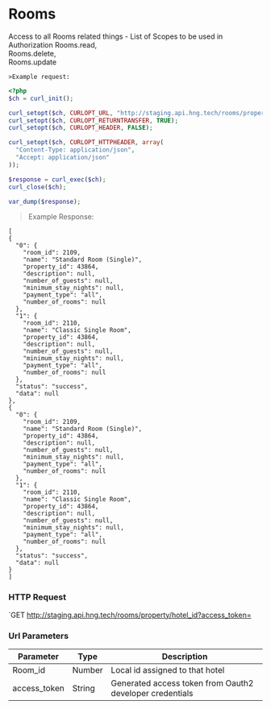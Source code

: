 # Rooms
Access to all Rooms related things - List of Scopes to be used in Authorization 
Rooms.read,</br>
Rooms.delete, </br>
Rooms.update</br>
```
>Example request:
```
```php
<?php
$ch = curl_init();

curl_setopt($ch, CURLOPT_URL, "http://staging.api.hng.tech/rooms/property/{hotel_id}?access_token=");
curl_setopt($ch, CURLOPT_RETURNTRANSFER, TRUE);
curl_setopt($ch, CURLOPT_HEADER, FALSE);

curl_setopt($ch, CURLOPT_HTTPHEADER, array(
  "Content-Type: application/json",
  "Accept: application/json"
));

$response = curl_exec($ch);
curl_close($ch);

var_dump($response);
```
   >Example Response:
  ```
  [
  {
    "0": {
      "room_id": 2109,
      "name": "Standard Room (Single)",
      "property_id": 43864,
      "description": null,
      "number_of_guests": null,
      "minimum_stay_nights": null,
      "payment_type": "all",
      "number_of_rooms": null
    },
    "1": {
      "room_id": 2110,
      "name": "Classic Single Room",
      "property_id": 43864,
      "description": null,
      "number_of_guests": null,
      "minimum_stay_nights": null,
      "payment_type": "all",
      "number_of_rooms": null
    },
    "status": "success",
    "data": null
  },
  {
    "0": {
      "room_id": 2109,
      "name": "Standard Room (Single)",
      "property_id": 43864,
      "description": null,
      "number_of_guests": null,
      "minimum_stay_nights": null,
      "payment_type": "all",
      "number_of_rooms": null
    },
    "1": {
      "room_id": 2110,
      "name": "Classic Single Room",
      "property_id": 43864,
      "description": null,
      "number_of_guests": null,
      "minimum_stay_nights": null,
      "payment_type": "all",
      "number_of_rooms": null
    },
    "status": "success",
    "data": null
  }
]
```
### HTTP Request
`GET http://staging.api.hng.tech/rooms/property/hotel_id?access_token=
### Url Parameters
Parameter | Type | Description
--------- | ------- | -----------
Room_id | Number | Local id assigned to that hotel 
access_token | String | Generated access token from Oauth2 developer credentials
